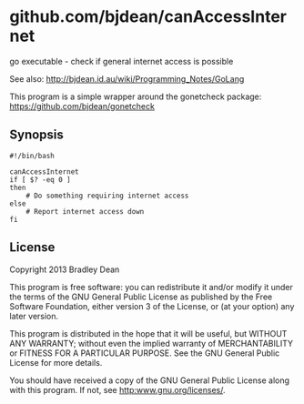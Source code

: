 github.com/bjdean/canAccessInternet
=====================================

go executable - check if general internet access is possible

See also: http://bjdean.id.au/wiki/Programming_Notes/GoLang

This program is a simple wrapper around the gonetcheck
package: https://github.com/bjdean/gonetcheck

Synopsis
--------

	#!/bin/bash
	
	canAccessInternet
	if [ $? -eq 0 ]
	then
		# Do something requiring internet access
	else
		# Report internet access down
	fi

License
-------

Copyright 2013 Bradley Dean

This program is free software: you can redistribute it and/or modify
it under the terms of the GNU General Public License as published by
the Free Software Foundation, either version 3 of the License, or
(at your option) any later version.

This program is distributed in the hope that it will be useful,
but WITHOUT ANY WARRANTY; without even the implied warranty of
MERCHANTABILITY or FITNESS FOR A PARTICULAR PURPOSE.  See the
GNU General Public License for more details.

You should have received a copy of the GNU General Public License
along with this program.  If not, see <http:www.gnu.org/licenses/>.

